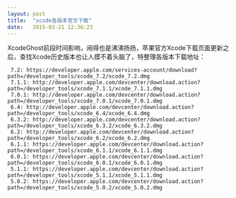 ```yaml
---
layout: post
title:  "xcode各版本官方下载"
date:   2015-03-21 12:36:23
---
```

XcodeGhost前段时间影响，闹得也是沸沸扬扬，苹果官方Xcode下载页面更新之后，查找Xcode历史版本也让人摸不着头脑了，特整理各版本下载地址：

    
     7.2: https://developer.apple.com/services-account/download?path=/developer_tools/xcode_7.2/xcode_7.2.dmg
     7.1.1: http://developer.apple.com/devcenter/download.action?path=/developer_tools/xcode_7.1.1/xcode_7.1.1.dmg
     7.0.1: http://developer.apple.com/devcenter/download.action?path=/developer_tools/xcode_7.0.1/xcode_7.0.1.dmg
     6.4: http://developer.apple.com/devcenter/download.action?path=/developer_tools/xcode_6.4/xcode_6.4.dmg
     6.3.2: http://developer.apple.com/devcenter/download.action?path=/developer_tools/xcode_6.3.2/xcode_6.3.2.dmg
     6.2: http://developer.apple.com/devcenter/download.action?path=/developer_tools/xcode_6.2/xcode_6.2.dmg
     6.1.1: https://developer.apple.com/devcenter/download.action?path=/developer_tools/xcode_6.1.1/xcode_6.1.1.dmg
     6.0.1: https://developer.apple.com/devcenter/download.action?path=/developer_tools/xcode_6.0.1/xcode_6.0.1.dmg
     5.1.1: https://developer.apple.com/devcenter/download.action?path=/developer_tools/xcode_5.1.1/xcode_5.1.1.dmg
     5.0.2: https://developer.apple.com/devcenter/download.action?path=/developer_tools/xcode_5.0.2/xcode_5.0.2.dmg
    
